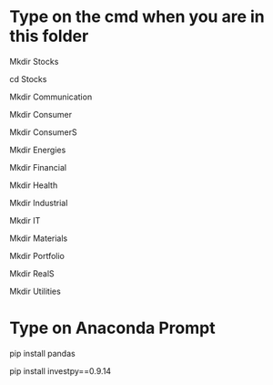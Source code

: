# Type on the cmd when you are in this folder

Mkdir Stocks

cd Stocks

Mkdir Communication

Mkdir Consumer

Mkdir ConsumerS

Mkdir Energies

Mkdir Financial

Mkdir Health

Mkdir Industrial

Mkdir IT

Mkdir Materials

Mkdir Portfolio

Mkdir RealS

Mkdir Utilities

# Type on Anaconda Prompt

pip install pandas

pip install investpy==0.9.14
